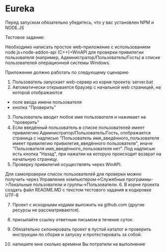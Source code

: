 # Eureka
Перед запуском обязательно убедитесь, что у вас установлен NPM и NODE.JS

Тестовое задание:
 
Необходимо написать простое web-приложение с использованием node.js+node-addon-api (C++)+WinAPI для проверки привилегии пользователя (например, Администратор/Пользователь/Гость) в списке пользователей операционной системы Windows.
 
Приложение должно работать по следующему сценарию
 
1. Пользователь запускает web-сервер из корня проекта:
server.bat
2. Автоматически открывается браузер с начальной web страницей, на которой отображаются
- поле ввода имени пользователя
- кнопка "Проверить"
3. Пользователь вводит любое имя пользователя и нажимает на "проверить"
4. Если введённый пользователь в списке пользователей имеет привилегию Администратор/Пользователь/Гость, отображается страница с надписью "Пользователь имя_введённого_пользователя имеет привилегию привилегия_введённого пользователя", иначе "Пользователя имя_введённого_пользователя нет". Под надписью есть кнопка "Назад", при нажатии на которую происходит возврат на начальную страницу.
5. Проверку привилегий осуществлять через WinAPI.
 
Для самопроверки список пользователей для проверки можно получить через Управление компьютером->Служебные программы->Локальные пользователи и группы->Пользователи.
6. В корне проекта создать файл README.MD с текстом тестового задания в кодировке UTF-8

7. Проект с исходными кодами выложить на github.com (другие ресурсы не рассматриваются).

8. присылайте ссылку ответным письмом в течение суток.

9. Обязательно склонировать проект в пустой каталог и проверить инструкции по сборке и запуску и протестировать за собой.

10. напишите мне сколько времени Вы потратили на выполнение
